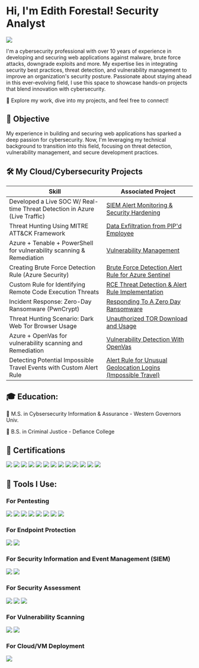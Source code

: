 <h1>Hi, I'm Edith Forestal! Security Analyst</h1>
<a href="https://linkedin.com/in/forestal"><img src="https://img.shields.io/badge/-LinkedIn-0072b1?&style=for-the-badge&logo=linkedin&logoColor=white" /></a>

I'm a cybersecurity professional with over 10 years of experience in developing and securing web applications against malware, brute force attacks, downgrade exploits and more. My expertise lies in integrating security best practices, threat detection, and vulnerability management to improve an organization's security posture. Passionate about staying ahead in this ever-evolving field, I use this space to showcase hands-on projects that blend innovation with cybersecurity.

🚀 Explore my work, dive into my projects, and feel free to connect!

## 🎯 Objective
My experience in building and securing web applications has sparked a deep passion for cybersecurity. Now, I'm leveraging my technical background to transition into this field, focusing on threat detection, vulnerability management, and secure development practices.

## 🛠 My Cloud/Cybersecurity Projects

| Skill                                         | Associated Project         |
|-----------------------------------------------|----------------------------|
|Developed a Live SOC W/ Real-time Threat Detection in Azure (Live Traffic) | [SIEM Alert Monitoring & Security Hardening](https://github.com/elforestal/azure-soc) |
|Threat Hunting Using MITRE ATT&CK Framework | [Data Exfiltration from PIP'd Employee](https://github.com/elforestal/threat-hunting/) |
|Azure + Tenable + PowerShell for vulnerability scanning & Remediation | [Vulnerability Management](https://github.com/elforestal/tenable-vulnerability-scanning) |
|Creating Brute Force Detection Rule (Azure Security) | [Brute Force Detection Alert Rule for Azure Sentinel](https://github.com/elforestal/creating-brute-force-alert-rules/) |
|Custom Rule for Identifying Remote Code Execution Threats | [RCE Threat Detection & Alert Rule Implementation](https://github.com/elforestal/remote-code-execution-detection/) |
|Incident Response: Zero-Day Ransomware (PwnCrypt) | [Responding To A Zero Day Ransomware](https://github.com/elforestal/Zero-Day-Ransomware-PwnCrypt-Outbreak/) |
|Threat Hunting Scenario: Dark Web Tor Browser Usage | [Unauthorized TOR Download and Usage](https://github.com/elforestal/threat-hunting-scenario-tor/) |
|Azure + OpenVas for vulnerability scanning and Remediation | [Vulnerability Detection With OpenVas](https://github.com/elforestal/openvas) |
|Detecting Potential Impossible Travel Events with Custom Alert Rule | [Alert Rule for Unusual Geolocation Logins (Impossible Travel)](https://github.com/elforestal/impossible-travel/) |

## 🎓 Education:

🏅 M.S. in Cybsersecurity Information & Assurance - Western Governors Univ.

🏅 B.S. in Criminal Justice - Defiance College

## 📜 Certifications
<div>
<img src="https://img.shields.io/badge/-CEH-007ACC?&style=for-the-badge&logo=EC-Council&logoColor=white" /></a>
<img src="https://img.shields.io/badge/-CYSA%2B-006400?&style=for-the-badge&logo=CompTIA&logoColor=white" /></a>
<img src="https://img.shields.io/badge/-PenTest%2B-FF0000?&style=for-the-badge&logo=CompTIA&logoColor=white" /></a> 
<img src="https://img.shields.io/badge/-Security%2B-FF0000?&style=for-the-badge&logo=CompTIA&logoColor=white" /></a>
<img src="https://img.shields.io/badge/-Network%2B-007ACC?&style=for-the-badge&logo=CompTIA&logoColor=white" /></a>
<img src="https://img.shields.io/badge/-Security X/CASP%2B-4D4D4D?&style=for-the-badge&logo=CompTIA&logoColor=white" /></a>
<img src="https://img.shields.io/badge/-CSAP%2B-FF0000?&style=for-the-badge&logo=CompTIA&logoColor=white" /></a>
<img src="https://img.shields.io/badge/-CSIE%2B-FF0000?&style=for-the-badge&logo=CompTIA&logoColor=white" /></a> 
<img src="https://img.shields.io/badge/-CSAE%2B-006400?&style=for-the-badge&logo=CompTIA&logoColor=white" /></a>
<img src="https://img.shields.io/badge/-Google Cybersecurity-4D4D4D?&style=for-the-badge&logo=&logoColor=white" /></a>
<img src="https://img.shields.io/badge/-Google IT Support-4D4D4D?&style=for-the-badge&logo=&logoColor=white" /></a>
<img src="https://img.shields.io/badge/-CNVP%2B-FF0000?&style=for-the-badge&logo=CompTIA&logoColor=white" /></a> 
<img src="https://img.shields.io/badge/-CNSP%2B-006400?&style=for-the-badge&logo=CompTIA&logoColor=white" /></a>
</div>

## 🧰 Tools I Use:

### For Pentesting
<div>
    <img src="https://img.shields.io/badge/-Shellgpt-0078D4?&style=for-the-badge&logo=Windows&logoColor=white" />
    <img src="https://img.shields.io/badge/-Parrot Security-1679A7?&style=for-the-badge&logo=Wireshark&logoColor=white" />
    <img src="https://img.shields.io/badge/-Kali Linux-0078D4?&style=for-the-badge&logo=Windows&logoColor=white" />
    <img src="https://img.shields.io/badge/-Wireshark-1679A7?&style=for-the-badge&logo=Wireshark&logoColor=white" />
    <img src="https://img.shields.io/badge/-NMAP-0078D4?&style=for-the-badge&logo=Windows&logoColor=white" />
    <img src="https://img.shields.io/badge/-John The Ripper-1679A7?&style=for-the-badge&logo=Wireshark&logoColor=white" />
    <img src="https://img.shields.io/badge/-Metasploit-0078D4?&style=for-the-badge&logo=Windows&logoColor=white" />
    <img src="https://img.shields.io/badge/-Nikto-1679A7?&style=for-the-badge&logo=Wireshark&logoColor=white" />
</div>

### For Endpoint Protection
<div>
    <img src="https://img.shields.io/badge/-Microsoft_Defender_for_Endpoint-00A4EF?&style=for-the-badge&logo=Microsoft&logoColor=white" />
    <img src="https://img.shields.io/badge/-CrowdStrike-557C89?&style=for-the-badge&logo=Kali%20Linux&logoColor=white" />
</div>

### For Security Information and Event Management (SIEM)
<div>
    <img src="https://img.shields.io/badge/-Splunk-000000?&style=for-the-badge&logo=Splunk&logoColor=white" />
    <img src="https://img.shields.io/badge/-Microsoft%20Sentinel-0078D4?&style=for-the-badge&logo=Microsoft&logoColor=white" /> 
</div>

### For Security Assessment
<div>
    <img src="https://img.shields.io/badge/-OSWAP Top 10-FF0000?&style=for-the-badge&logo=atomic-red-team&logoColor=white" />
    <img src="https://img.shields.io/badge/-CIS Benchmark-2E6DBF?&style=for-the-badge&logo=PowerShell&logoColor=white" />
    <img src="https://img.shields.io/badge/-NIST 800 53-4EAA25?&style=for-the-badge&logo=GNU%20Bash&logoColor=white" />
</div>

### For Vulnerability Scanning
<div>
    <img src="https://img.shields.io/badge/-Tenable-3E4D88?&style=for-the-badge&logo=Tenable&logoColor=white" />
    <img src="https://img.shields.io/badge/-OpenVas-3E4D88?&style=for-the-badge&logo=Tenable&logoColor=white" />
</div>

### For Cloud/VM Deployment
<div>
    <img src="https://img.shields.io/badge/-Microsoft%20Azure-0078D4?&style=for-the-badge&logo=Microsoft%20Azure&logoColor=white" />
</div>
